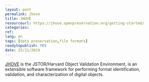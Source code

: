 ```yaml
---
layout: post 
permalink: jhove
title: JHOVE
resourceurl: https://jhove.openpreservation.org/getting-started/
categories: 
ref: 
lang: en
tags: [data preservation,file formats]
readytopublish: YES
date: 25/11/2019
---
```

[JHOVE](https://jhove.openpreservation.org/getting-started/) is the JSTOR/Harvard Object Validation Environment, is an extensible software framework for performing format identification, validation, and characterization of digital objects.